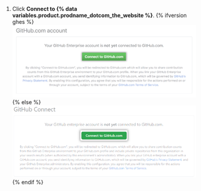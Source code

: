 1. Click **Connect to {% data variables.product.prodname_dotcom_the_website %}**.
{% ifversion ghes %}
   ![GitHub Enterprise Server設定からGitHub.comへの接続](/assets/images/help/settings/github.com_end_user_connection.png)
{% else %}
   ![Connect to GitHub.com from GitHub AE settings](/assets/images/enterprise/github-ae/settings/github.com-end-user-connection.png)
{% endif %}
